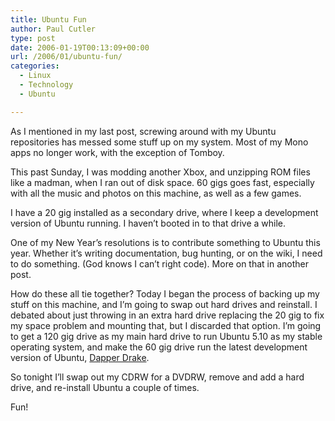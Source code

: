 ```yaml
---
title: Ubuntu Fun
author: Paul Cutler
type: post
date: 2006-01-19T00:13:09+00:00
url: /2006/01/ubuntu-fun/
categories:
  - Linux
  - Technology
  - Ubuntu

---
```

As I mentioned in my last post, screwing around with my Ubuntu repositories has messed some stuff up on my system. Most of my Mono apps no longer work, with the exception of Tomboy.

This past Sunday, I was modding another Xbox, and unzipping ROM files like a madman, when I ran out of disk space. 60 gigs goes fast, especially with all the music and photos on this machine, as well as a few games.

I have a 20 gig installed as a secondary drive, where I keep a development version of Ubuntu running. I haven&#8217;t booted in to that drive a while.

One of my New Year&#8217;s resolutions is to contribute something to Ubuntu this year. Whether it&#8217;s writing documentation, bug hunting, or on the wiki, I need to do something. (God knows I can&#8217;t right code). More on that in another post.

How do these all tie together? Today I began the process of backing up my stuff on this machine, and I&#8217;m going to swap out hard drives and reinstall. I debated about just throwing in an extra hard drive replacing the 20 gig to fix my space problem and mounting that, but I discarded that option. I&#8217;m going to get a 120 gig drive as my main hard drive to run Ubuntu 5.10 as my stable operating system, and make the 60 gig drive run the latest development version of Ubuntu, [Dapper Drake][1].

So tonight I&#8217;ll swap out my CDRW for a DVDRW, remove and add a hard drive, and re-install Ubuntu a couple of times.

Fun!

 [1]: https://wiki.ubuntu.com/DapperFlight3